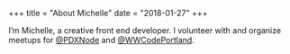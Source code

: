 +++
title = "About Michelle"
date = "2018-01-27"
+++

I’m Michelle, a creative front end developer. I volunteer with and organize meetups for [@PDXNode](https://twitter.com/pdxnode) and [@WWCodePortland](https://twitter.com/wwcodeportland). 

